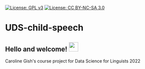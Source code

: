 [![License: GPL v3](https://img.shields.io/badge/License-GPLv3-blue.svg)](https://www.gnu.org/licenses/gpl-3.0) [![License: CC BY-NC-SA 3.0](https://img.shields.io/badge/License-CC_BY--NC--SA_3.0-lightgrey.svg)](https://creativecommons.org/licenses/by-nc-sa/3.0/)

# UDS-child-speech

## Hello and welcome! <img src="https://raw.githubusercontent.com/MartinHeinz/MartinHeinz/master/wave.gif" width="30px">

Caroline Gish's course project for Data Science for Linguists 2022
